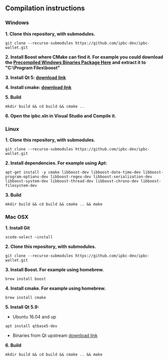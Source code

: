 Compilation instructions
------------------------

### Windows

**1. Clone this repository, with submodules.**

```
git clone --recurse-submodules https://github.com/ipbc-dev/ipbc-wallet.git
```

**2. Install Boost where CMake can find it. For example you could download the [Precompiled Windows Binaries Package Here](https://sourceforge.net/projects/boost/files/boost-binaries/1.66.0/boost_1_66_0-bin-msvc-all-32-64.7z/download) and extract it to "C:\Program Files\boost"**

**3. Install Qt 5: [download link](http://qt.io/download)**

**4. Install cmake: [download link](https://cmake.org/download/)**

**5. Build**

```
mkdir build && cd build && cmake ..
```

**6. Open the ipbc.sln in Visual Studio and Compile it.**

### Linux

**1. Clone this repository, with submodules.**

```
git clone --recurse-submodules https://github.com/ipbc-dev/ipbc-wallet.git
```

**2. Install dependencies. For example using Apt:**

```
apt-get install -y cmake libboost-dev libboost-date-time-dev libboost-program-options-dev libboost-regex-dev libboost-serialization-dev libboost-system-dev libboost-thread-dev libboost-chrono-dev libboost-filesystem-dev
```

**3. Build**

```
mkdir build && cd build && cmake .. && make
```

### Mac OSX

**1. Install Git**

```
xcode-select —install
```

**2. Clone this repository, with submodules.**

```
git clone --recurse-submodules https://github.com/ipbc-dev/ipbc-wallet.git
```

**3. Install Boost. For example using homebrew.**

```
brew install boost
```

**4. Install cmake. For example using homebrew.**

```
brew install cmake
```

**5. Install Qt 5.9:**

  * Ubuntu 16.04 and up
  ```
  apt install qtbase5-dev
  ```

  * Binaries from Qt upstream [download link](http://qt.io/download)

**6. Build**

```
mkdir build && cd build && cmake .. && make
```
